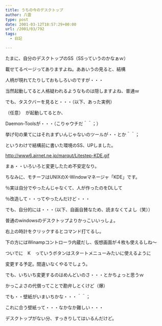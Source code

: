 ```yaml
---
title: うちの今のデスクトップ
author: 八雲
type: post
date: 2001-03-12T18:57:29+00:00
url: /2001/03/792
tags:
  - 日記

---
```

たまに、自分のデスクトップのSS（SSっていうのかなぁｗ）
  
載せてるページってありますよね。ああいうの見ると、結構
  
人柄が現れてたりしておもしろいのですが・・・
  
当然起動してると人格疑われるようなものは隠しますよね、普通ｗ
  
でも、タスクバーを見ると・・・（以下、あった実例）
  
（任意）　が起動してるとか、
  
Daemon-Toolsが・・・（こりゃウチだ＾＾；）
  
挙げ句の果てにはそれまずいんじゃないのツールが・・とか＾＾；
  
というわけで結構前に書いた環境のSS、UPしました。

http://www6.airnet.ne.jp/marqut/Litestep-KDE.gif

まぁ・・いろいろと変更したため不安定なり。
  
ちなみに、モチーフはUNIXのX-Windowマネージャ「KDE」です。
  
％実は自分でやったんじゃなくて、人が作ったのをDLして
  
％改造して・・ってやったんだけど・・・

でも、自分的には・・・（以下、自画自賛なため、読まなくてよし（笑））
  
普通のwindowsのデスクトップよりかっこいいっしょ。
  
右上の時計をクリックするとコマンド打てるし。
  
下の方にはWinampコントローラ内蔵だし、仮想画面が４枚も使えるしね～
  
ついでに　K　っていうボタンはスタートメニューみたいに使えるように
  
変更する予定。間違いなくやるでしょう。
  
でも、いちいち変更するのはめんどいのさ・・・とかちょっと思うｗ
  
かっこよさの代償ってことで勘弁しとくけど（爆）

でも・・壁紙がいまいちかな・・・＾＾；
  
これに合う壁紙って・・・なかなか難しい・・・
  
デスクトップがない分、すっきりしてはいるんだけど。
